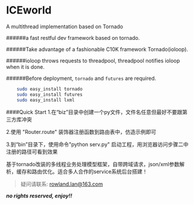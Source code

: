 ICEworld
=========
A multithread implementation based on Tornado

######a fast restful dev framework based on tornado.

######Take advantage of a fashionable C10K framework Tornado(ioloop).

######ioloop throws requests to threadpool, threadpool notifies ioloop when it is done.

######Before deployment, `tornado` and `futures` are required.
```bash
    sudo easy_install tornado
    sudo easy_install futures
    sudo easy_install lxml
```
####Quick Start
1.在“biz”目录中创建一个py文件，文件名任意但最好不要跟第三方库冲突

2.使用 "Router.route" 装饰器注册函数到路由表中，仿造示例即可

3.到“bin”目录下，使用命令"python serv.py" 启动工程，用浏览器访问步骤二中注册的路径可看到效果


基于tornado改装的多线程业务处理模型框架，自带跨域请求，json/xml参数解析，缓存和路由优化。适合多人合作的service系统后台搭建！
>疑问请联系:
<rowland.lan@163.com>

***no rights reserved, enjoy!!***

